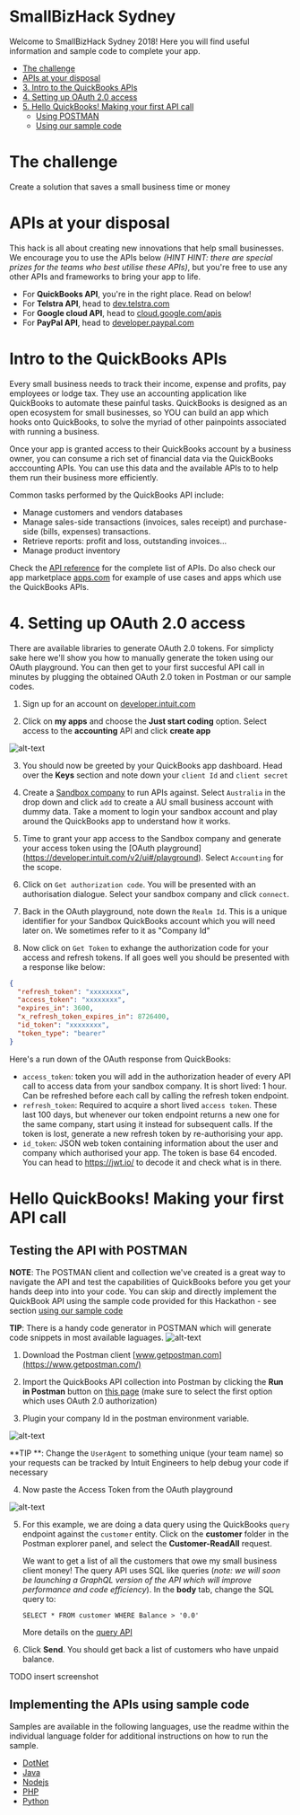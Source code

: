 # SmallBizHack Sydney
Welcome to SmallBizHack Sydney 2018! Here you will find useful information and sample code to complete your app. 

* [The challenge](#the-challenge)
* [APIs at your disposal](#apis-at-your-disposal)
* [3. Intro to the QuickBooks APIs](#intro-to-the-quickbooks-apis)
* [4. Setting up OAuth 2.0 access](#setting-up-oauth-2.0-access)
* [5. Hello QuickBooks! Making your first API call](#hello-quickBooks)
    *  [Using POSTMAN](#postman)
    *  [Using our sample code](#sample-code)

# The challenge
Create a solution that saves a small business time or money

# APIs at your disposal
This hack is all about creating new innovations that help small businesses. We encourage you to use the APIs below _(HINT HINT: there are special prizes for the teams who best utilise these APIs)_, but you're free to use any other APIs and frameworks to bring your app to life. 

* For **QuickBooks API**, you're in the right place. Read on below!
* For **Telstra API**, head to [dev.telstra.com](https://dev.telstra.com/)
* For **Google cloud API**, head to [cloud.google.com/apis](https://cloud.google.com/apis/)
* For **PayPal API**, head to [developer.paypal.com](https://developer.paypal.com/)

# Intro to the QuickBooks APIs
Every small business needs to track their income, expense and profits, pay employees or lodge tax. They use an accounting application like QuickBooks to automate these painful tasks. QuickBooks is designed as an open ecosystem for small businesses, so YOU can build an app which hooks onto QuickBooks, to solve the myriad of other painpoints associated with running a business. 

Once your app is granted access to their QuickBooks account by a business owner, you can consume a rich set of financial data via the QuickBooks acccounting APIs. You can use this data and the available  APIs to to help them run their business more efficiently. 

Common tasks performed by the QuickBooks API include:
* Manage customers and vendors databases 
* Manage sales-side transactions (invoices, sales receipt) and purchase-side (bills, expenses) transactions.
* Retrieve reports: profit and loss, outstanding invoices...
* Manage product inventory

Check the [API reference](https://developer.intuit.com/docs/api/accounting) for the complete list of APIs. Do also check our app marketplace [apps.com](https://www.apps.com) for example of use cases and apps which use the QuickBooks APIs.

# 4. Setting up OAuth 2.0 access

There are available libraries to generate OAuth 2.0 tokens. For simplicty sake here we'll show you how to manually generate the token using our OAuth playground. You can then get to your first succesful API call in minutes by plugging the obtained OAuth 2.0 token in Postman or our sample codes.

1. Sign up for an account on [​developer.intuit.com](​https://developer.intuit.com)

2. Click on **my apps** and choose the **Just start coding** option. Select access to the **accounting** API and click **create app**

![alt-text](https://github.com/jplemoussu/smallbizhack-sydney/blob/master/Images/create-app.png "create your QuickBooks app") 

3. You should now be greeted by your QuickBooks app dashboard. Head over the **Keys** section and note down your `client Id` and `client secret`

4. Create a [Sandbox company](https://developer.intuit.com/v2/ui#/sandbox) to run APIs against. Select `Australia` in the drop down and click `add` to create a AU small business account with dummy data. Take a moment to login your sandbox account and play around the QuickBooks app to understand how it works.

5. Time to grant your app access to the Sandbox company and generate your access token using the [OAuth playground] (https://developer.intuit.com/v2/ui#/playground). Select `Accounting` for the scope.

6. Click on `Get authorization code`. You will be presented with an authorisation dialogue. Select your sandbox company and click `connect`. 

7. Back in the OAuth playground, note down the `Realm Id`. This is a unique identifier for your Sandbox QuickBooks account which you will need later on.  We sometimes refer to it as "Company Id"

8. Now click on `Get Token` to exhange the authorization code for your access and refresh tokens. If all goes well you should be presented with a response like below:

```json
{
  "refresh_token": "xxxxxxxx",
  "access_token": "xxxxxxxx",
  "expires_in": 3600,
  "x_refresh_token_expires_in": 8726400,
  "id_token": "xxxxxxxx",
  "token_type": "bearer"
}
```

Here's a run down of the OAuth response from QuickBooks:

* `access_token`: token you will add in the authorization header of every API call to access data from your sandbox company. It is short lived: 1 hour. Can be refreshed before each call by calling the refresh token endpoint.
* `refresh_token`: Required to acquire a short lived `access token`. These last 100 days, but whenever our token endpoint returns a new one for the same company, start using it instead for subsequent calls. If the token is lost, generate a new refresh token by re-authorising your app.
* `id_token`: JSON web token containing information about the user and company which authorised your app. The token is base 64 encoded. You can head to https://jwt.io/ to decode it and check what is in there.

# Hello QuickBooks! Making your first API call

## Testing the API with POSTMAN

 **NOTE**: The POSTMAN client and collection we've created is  a great way to navigate the API and test the capabilities of QuickBooks before you get your hands deep into into your code. You can skip and directly implement the QuickBook API using the sample code provided for this Hackathon - see section [using our sample code](#sample-code) 

**TIP**: There is a handy code generator in POSTMAN which will generate code snippets in most available laguages. ![alt-text](https://github.com/IntuitDeveloper/intuitdeveloper.github.io/blob/master/smallbizhack-sydney/Images/postman-code-snippets.jpg "Postman code snippets") 

1. Download the Postman client [www.getpostman.com](https://www.getpostman.com/)

2. Import the QuickBooks API collection into Postman by clicking the **Run in Postman** button on [this page](https://developer.intuit.com/docs/00_quickbooks_online/2_build/20_explore_the_quickbooks_online_api/20_postman) (make sure to select the first option which uses OAuth 2.0 authorization)

3. Plugin your company Id in the postman environment variable.

![alt-text](https://github.com/IntuitDeveloper/intuitdeveloper.github.io/blob/master/smallbizhack-sydney/Images/postman-variables.jpg "Postman environment variables") 

**TIP **: Change the `UserAgent` to something unique (your team name) so your requests can be tracked by Intuit Engineers to help debug your code if necessary

4. Now paste the Access Token from the OAuth playground 

![alt-text](https://github.com/IntuitDeveloper/intuitdeveloper.github.io/blob/master/smallbizhack-sydney/Images/postman-update-access-token.jpg "Postman access token") 


5. For this example, we are doing a data query using the QuickBooks `query` endpoint against the `customer` entity. Click on the **customer** folder in the Postman explorer panel, and select the **Customer-ReadAll** request.

    We want to get a list of all the customers that owe my small business client money! The query API uses SQL like queries (_note: we will soon be launching a GraphQL version of the API which will improve performance and code efficiency_). In the **body** tab, change the SQL query to:

    ```SELECT * FROM customer WHERE Balance > '0.0'```
 
    More details on the [query API](https://developer.intuit.com/docs/00_quickbooks_online/2_build/20_explore_the_quickbooks_online_api/50_data_queries)

6. Click **Send**. You should get back a list of customers who have unpaid balance.

TODO insert screenshot

## Implementing the APIs using sample code

Samples are available in the following languages, use the readme within the individual language folder for additional instructions on how to run the sample.
* [DotNet](dotnet)
* [Java](java)
* [Nodejs](nodejs)
* [PHP](php)
* [Python](python)











